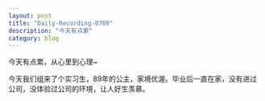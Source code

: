 ```yaml
---
layout: post
title: "Daily-Recording-0709"
description: "今天有点累"
category: blog
---
```


今天有点累，从心里到心理~


今天我们组来了个实习生，89年的公主，家境优渥。毕业后一直在家，没有进过公司，没体验过公司的环境，让人好生羡慕。
